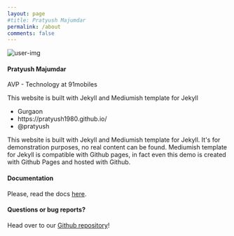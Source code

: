 ```yaml
---
layout: page
#title: Pratyush Majumdar
permalink: /about
comments: false
---
```


<div class="row justify-content-between">
   <div class="col-md-4">
      <section class="left-section">
         <div class="img-box">
            <img src="{{site.baseurl}}/assets/images/profile.jpg" alt="user-img">
            <a class="upload-img-btn"><i class="far fa-smile-beam"></i></a>
         </div>
         <div class="u-details mt-3">
            <h4 class="m-0 name">Pratyush Majumdar</h4>
            <p>AVP - Technology at 91mobiles</p>
            <p class="about-p">
               This website is built with Jekyll and Mediumish template for Jekyll
            </p>
            <div class="p-details">
               <ul>
                  <li><i class="fas fa-map-marker-alt"></i> <span>Gurgaon</span></li>
                  <li><i class="fas fa-link"></i> <span>https://pratyush1980.github.io/</span></li>
                  <li><i class="fab fa-twitter"></i> <span>@pratyush</span></li>
               </ul>
            </div>
         </div>
      </section>
   </div>
   <div class="col-md-8 pr-5">
      <p>This website is built with Jekyll and Mediumish template for Jekyll. It's for demonstration purposes, no real content can be found. Mediumish template for Jekyll is compatible with Github pages, in fact even this demo is created with Github Pages and hosted with Github.</p>
      <h4>Documentation</h4>
      <p>Please, read the docs <a href="https://bootstrapstarter.com/bootstrap-templates/template-mediumish-bootstrap-jekyll/">here</a>. </p>
      <h4>Questions or bug reports?</h4>
      <p>Head over to our <a href="https://github.com/wowthemesnet/mediumish-theme-jekyll">Github repository</a>! </p>
   </div>
</div>